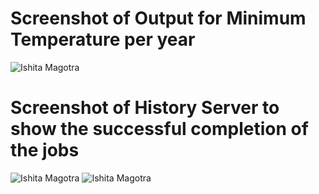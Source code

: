 # Screenshot of Output for Minimum Temperature per year
![Ishita Magotra](https://github.com/illinoistech-itm/imagotra/blob/master/ITMD521/Week-05/item-two/final%20output.JPG)





# Screenshot of History Server to show the successful completion of the jobs
![Ishita Magotra](https://github.com/illinoistech-itm/imagotra/blob/master/ITMD521/Week-05/item-two/local.JPG)
![Ishita Magotra](https://github.com/illinoistech-itm/imagotra/blob/master/ITMD521/Week-05/item-two/local%201.JPG)
